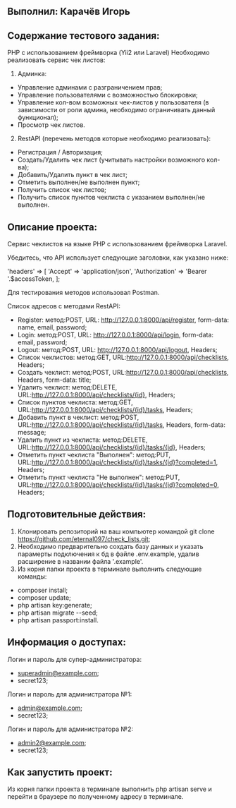 ## Выполнил: Карачёв Игорь

## Содержание тестового задания:

PHP с использованием фреймворка (Yii2 или Laravel)
Необходимо реализовать сервис чек листов:
1. Админка:
- Управление админами с разграничением прав;
- Управление пользователями с возможностью блокировки;
- Управление кол-вом возможных чек-листов у пользователя (в зависимости от
роли админа, необходимо ограничивать данный функционал);
- Просмотр чек листов.
2. RestAPI (перечень методов которые необходимо реализовать):
- Регистрация / Авторизация;
- Создать/Удалить чек лист (учитывать настройки возможного кол-ва);
- Добавить/Удалить пункт в чек лист;
- Отметить выполнен/не выполнен пункт;
- Получить список чек листов;
- Получить список пунктов чеклиста с указанием выполнен/не выполнен.

## Описание проекта:

Сервис чеклистов на языке PHP с использованием фреймворка Laravel.

Убедитесь, что API использует следующие заголовки, как указано ниже:

  'headers' => [
      'Accept' => 'application/json',
      'Authorization' => 'Bearer '.$accessToken,
  ];

Для тестирования методов использовал Postman.

Список адресов с методами RestAPI:
- Register: метод:POST, URL: http://127.0.0.1:8000/api/register, form-data: name, email, password;
- Login: метод:POST, URL: http://127.0.0.1:8000/api/login, form-data: email, password;
- Logout: метод:POST, URL: http://127.0.0.1:8000/api/logout, Headers;
- Список чеклистов: метод:GET, URL:http://127.0.0.1:8000/api/checklists, Headers;
- Создать чеклист: метод:POST, URL:http://127.0.0.1:8000/api/checklists, Headers, form-data: title;
- Удалить чеклист: метод:DELETE, URL:http://127.0.0.1:8000/api/checklists/{id}, Headers;
- Список пунктов чеклиста: метод:GET, URL:http://127.0.0.1:8000/api/checklists/{id}/tasks, Headers;
- Добавить пункт в чеклист: метод:POST, URL:http://127.0.0.1:8000/api/checklists/{id}/tasks, Headers, form-data: message;
- Удалить пункт из чеклиста: метод:DELETE, URL:http://127.0.0.1:8000/api/checklists/{id}/tasks/{id}, Headers;
- Отметить пункт чеклиста "Выполнен": метод:PUT, URL:http://127.0.0.1:8000/api/checklists/{id}/tasks/{id}?completed=1, Headers;
- Отметить пункт чеклиста "Не выполнен": метод:PUT, URL:http://127.0.0.1:8000/api/checklists/{id}/tasks/{id}?completed=0, Headers;

## Подготовительные действия:

1. Клонировать репозиторий на ваш компьютер командой git clone https://github.com/eternal097/check_lists.git;
2. Необходимо предварительно сохдать базу данных и указать парамерты подключения к бд в файле .env.example,
удалив расширение в названии файла '.example'.
3. Из корня папки проекта в терминале выполнить следующие команды:
- composer install;
- composer update;
- php artisan key:generate;
- php artisan migrate --seed;
- php artisan passport:install.

## Информация о доступах:

Логин и пароль для супер-администратора:
- superadmin@example.com;
- secret123;

Логин и пароль для администратора №1:
- admin@example.com;
- secret123;

Логин и пароль для администратора №2:
- admin2@example.com;
- secret123;

## Как запустить проект:

Из корня папки проекта в терминале выполнить php artisan serve и перейти в браузере по полученному адресу в терминале.
